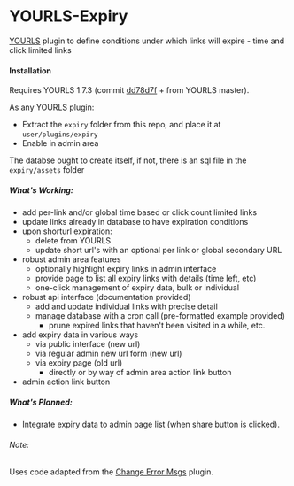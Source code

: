 # YOURLS-Expiry
[YOURLS](https://github.com/YOURLS/YOURLS) plugin to define conditions under which links will expire - time and click limited links

#### Installation
Requires YOURLS 1.7.3 (commit [dd78d7f](https://github.com/YOURLS/YOURLS/commit/dd78d7f226017b8dbba4f2e9ee4baafe759a7dee) + from YOURLS master). 
 
As any YOURLS plugin:
-  Extract the `expiry` folder from this repo, and place it at `user/plugins/expiry`
-  Enable in admin area

The databse ought to create itself, if not, there is an sql file in the `expiry/assets` folder
##### What's Working:
-  add per-link and/or global time based or click count limited links
-  update links already in database to have expiration conditions
-  upon shorturl expiration:
    - delete from YOURLS 
    - update short url's with an optional per link or global secondary URL
-  robust admin area features
   - optionally highlight expiry links in admin interface
   - provide page to list all expiry links with details (time left, etc)
   - one-click management of expiry data, bulk or individual
-  robust api interface (documentation provided)
   - add and update individual links with precise detail
   - manage database with a cron call (pre-formatted example provided)
      - prune expired links that haven't been visited in a while, etc.
- add expiry data in various ways
   - via public interface (new url)
   - via regular admin new url form (new url)
   - via expiry page (old url)
      - directly or by way of admin area action link button
- admin action link button

##### What's Planned:
-  Integrate expiry data to admin page list (when share button is clicked).

###### Note: 
 Uses code adapted from the [Change Error Msgs](https://github.com/adigitalife/yourls-change-error-messages) plugin.

